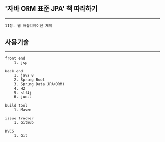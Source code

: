 ## '자바 ORM 표준 JPA' 책 따라하기
----
	11장. 웹 애플리케이션 제작

## 사용기술
----
```
front end
	1. jsp
```
```
back end
	1. java 8
	2. Spring Boot
	3. Spring Data JPA(ORM)
	4. H2
	5. slf4j
	6. junit
```
```
build tool
	1. Maven
```
```
issue tracker
	1. Github
```
```
DVCS
	1. Git
```